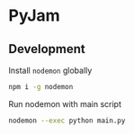 # PyJam

## Development

Install `nodemon` globally

```bash
npm i -g nodemon
```

Run nodemon with main script

```bash
nodemon --exec python main.py
```